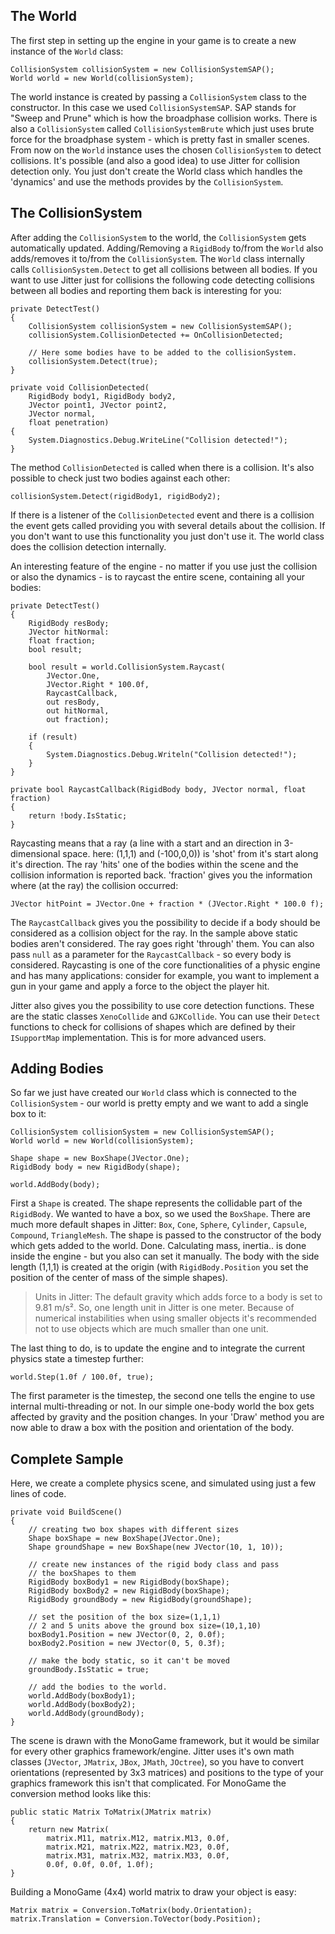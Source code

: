 ## The World
The first step in setting up the engine in your game is to create a new instance 
of the `World` class:
 
    CollisionSystem collisionSystem = new CollisionSystemSAP();
    World world = new World(collisionSystem);

The world instance is created by passing a `CollisionSystem` class to the 
constructor. In this case we used `CollisionSystemSAP`. SAP stands for "Sweep and
Prune" which is how the broadphase collision works. There is also a 
`CollisionSystem` called `CollisionSystemBrute` which just uses brute force for 
the broadphase system - which is pretty fast in smaller scenes. From now on the 
`World` instance uses the chosen `CollisionSystem` to detect collisions. It's 
possible (and also a good idea) to use Jitter for collision detection only. You 
just don't create the World class which handles the 'dynamics' and use the 
methods provides by the `CollisionSystem`.

## The CollisionSystem
After adding the `CollisionSystem` to the world, the `CollisionSystem` gets 
automatically updated. Adding/Removing a `RigidBody` to/from the `World` also 
adds/removes it to/from the `CollisionSystem`. The `World` class internally calls 
`CollisionSystem.Detect` to get all collisions between all bodies. If you want 
to use Jitter just for collisions the following code detecting collisions 
between all bodies and reporting them back is interesting for you:
 
    private DetectTest()
    {
        CollisionSystem collisionSystem = new CollisionSystemSAP();
        collisionSystem.CollisionDetected += OnCollisionDetected;
        
        // Here some bodies have to be added to the collisionSystem.
        collisionSystem.Detect(true);
    }
    
    private void CollisionDetected(
        RigidBody body1, RigidBody body2, 
        JVector point1, JVector point2, 
        JVector normal, 
        float penetration)
    {
        System.Diagnostics.Debug.WriteLine("Collision detected!");
    }
 
The method `CollisionDetected` is called when there is a collision. It's also 
possible to check just two bodies against each other:
 
    collisionSystem.Detect(rigidBody1, rigidBody2);
 
If there is a listener of the `CollisionDetected` event and there is a collision 
the event gets called providing you with several details about the collision. If 
you don't want to use this functionality you just don't use it. The world class 
does the collision detection internally.

An interesting feature of the engine - no matter if you use just the collision 
or also the dynamics - is to raycast the entire scene, containing all your 
bodies:
 
    private DetectTest()
    {
        RigidBody resBody;
        JVector hitNormal:
        float fraction;
        bool result;
        
        bool result = world.CollisionSystem.Raycast(
            JVector.One, 
            JVector.Right * 100.0f,
            RaycastCallback, 
            out resBody, 
            out hitNormal, 
            out fraction);
        
        if (result) 
        {
            System.Diagnostics.Debug.Writeln("Collision detected!");
        }
    }
    
    private bool RaycastCallback(RigidBody body, JVector normal, float fraction)
    {
        return !body.IsStatic;
    }
 
Raycasting means that a ray (a line with a start and an direction in 
3-dimensional space. here: (1,1,1) and (-100,0,0)) is 'shot' from it's start 
along it's direction. The ray 'hits' one of the bodies within the scene and 
the collision information is reported back. 'fraction' gives you the 
information where (at the ray) the collision occurred:
 
    JVector hitPoint = JVector.One + fraction * (JVector.Right * 100.0 f);
 
The `RaycastCallback` gives you the possibility to decide if a body should be 
considered as a collision object for the ray. In the sample above static bodies 
aren't considered. The ray goes right 'through' them. You can also pass `null` 
as a parameter for the `RaycastCallback` - so every body is considered. 
Raycasting is one of the core functionalities of a physic engine and has many 
applications: consider for example, you want to implement a gun in your game and 
apply a force to the object the player hit.

Jitter also gives you the possibility to use core detection functions. These are 
the static classes `XenoCollide` and `GJKCollide`. You can use their `Detect` 
functions to check for collisions of shapes which are defined by their 
`ISupportMap` implementation. This is for more advanced users.

## Adding Bodies
So far we just have created our `World` class which is connected to the 
`CollisionSystem` - our world is pretty empty and we want to add a single box to 
it:
 
    CollisionSystem collisionSystem = new CollisionSystemSAP();
    World world = new World(collisionSystem);
    
    Shape shape = new BoxShape(JVector.One);
    RigidBody body = new RigidBody(shape);
    
    world.AddBody(body);
 
First a `Shape` is created. The shape represents the collidable part of the 
`RigidBody`. We wanted to have a box, so we used the `BoxShape`. There are much 
more default shapes in Jitter: `Box`, `Cone`, `Sphere`, `Cylinder`, `Capsule`, 
`Compound`, `TriangleMesh`. The shape is passed to the constructor of the body 
which gets added to the world. Done. Calculating mass, inertia.. is done inside 
the engine - but you also can set it manually. The body with the side length 
(1,1,1) is created at the origin (with `RigidBody.Position` you set the position
of the center of mass of the simple shapes).

 > Units in Jitter: The default gravity which adds force to a body is set to 
 > 9.81 m/s². So, one length unit in Jitter is one meter. Because of numerical 
 > instabilities when using smaller objects it's recommended not to use objects 
 > which are much smaller than one unit.

The last thing to do, is to update the engine and to integrate the current 
physics state a timestep further:
 
    world.Step(1.0f / 100.0f, true);
 
The first parameter is the timestep, the second one tells the engine to use 
internal multi-threading or not. In our simple one-body world the box gets 
affected by gravity and the position changes. In your 'Draw' method you are now 
able to draw a box with the position and orientation of the body.

## Complete Sample
Here, we create a complete physics scene, and simulated using just a few 
lines of code. 
 
    private void BuildScene()
    {
        // creating two box shapes with different sizes
        Shape boxShape = new BoxShape(JVector.One);
        Shape groundShape = new BoxShape(new JVector(10, 1, 10));
        
        // create new instances of the rigid body class and pass
        // the boxShapes to them
        RigidBody boxBody1 = new RigidBody(boxShape);
        RigidBody boxBody2 = new RigidBody(boxShape);
        RigidBody groundBody = new RigidBody(groundShape);
        
        // set the position of the box size=(1,1,1)
        // 2 and 5 units above the ground box size=(10,1,10)
        boxBody1.Position = new JVector(0, 2, 0.0f);
        boxBody2.Position = new JVector(0, 5, 0.3f);
        
        // make the body static, so it can't be moved
        groundBody.IsStatic = true;
        
        // add the bodies to the world.
        world.AddBody(boxBody1);
        world.AddBody(boxBody2);
        world.AddBody(groundBody);
    }
 
The scene is drawn with the MonoGame framework, but it would be similar for 
every other graphics framework/engine. Jitter uses it's own math classes 
(`JVector`, `JMatrix`, `JBox`, `JMath`, `JOctree`), so you have to convert 
orientations (represented by 3x3 matrices) and positions to the type of your 
graphics framework this isn't that complicated. For MonoGame the conversion 
method looks like this:
 
    public static Matrix ToMatrix(JMatrix matrix)
    {
        return new Matrix(
            matrix.M11, matrix.M12, matrix.M13, 0.0f,
            matrix.M21, matrix.M22, matrix.M23, 0.0f,
            matrix.M31, matrix.M32, matrix.M33, 0.0f, 
            0.0f, 0.0f, 0.0f, 1.0f);
    }
 
Building a MonoGame (4x4) world matrix to draw your object is easy:
 
    Matrix matrix = Conversion.ToMatrix(body.Orientation);
    matrix.Translation = Conversion.ToVector(body.Position);
